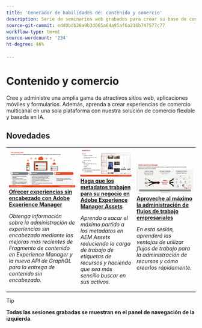 ```yaml
---
title: 'Generador de habilidades de: contenido y comercio'
description: Serie de seminarios web grabados para crear su base de conocimientos y maximizar su inversión en contenido de Adobe y soluciones de comercio
source-git-commit: edd0bdb28a9b3d065a64a95af6a216b747577c77
workflow-type: tm+mt
source-wordcount: '234'
ht-degree: 46%

---
```


# Contenido y comercio

Cree y administre una amplia gama de atractivos sitios web, aplicaciones móviles y formularios. Además, aprenda a crear experiencias de comercio multicanal en una sola plataforma con nuestra solución de comercio flexible y basada en IA.

## Novedades

<table>
<tr>
  <td>
    <a href="https://experienceleague.adobe.com/docs/skill-builder-events/skill-builder/content-and-commerce/2022/headless.html">
      <img alt="Ofrecer experiencias sin encabezado con Adobe Experience Manager" src="assets/343816.jpeg" />
    </a>
     <div>
      <a href="https://experienceleague.adobe.com/docs/skill-builder-events/skill-builder/content-and-commerce/2022/headless.html">
        <strong>Ofrecer experiencias sin encabezado con Adobe Experience Manager</strong>
      </a>
    </div>
    <p>
    <em>Obtenga información sobre la administración de experiencias sin encabezado mediante las mejoras más recientes de Fragmento de contenido en Experience Manager y la nueva API de GraphQL para la entrega de contenido sin encabezado.</em>
    <p>
  </td>
  <td>
    <a href="https://experienceleague.adobe.com/docs/skill-builder-events/skill-builder/content-and-commerce/2022/metadata.html">
      <img alt="Haga que los metadatos trabajen para su negocio en Adobe Experience Manager Assets" src="assets/343815.jpeg" />
    </a>
     <div>
      <a href="https://experienceleague.adobe.com/docs/skill-builder-events/skill-builder/content-and-commerce/2022/metadata.html">
        <strong>Haga que los metadatos trabajen para su negocio en Adobe Experience Manager Assets</strong>
      </a>
    </div>
    <p>
    <em>Aprenda a sacar el máximo partido a los metadatos en AEM Assets reduciendo la carga de trabajo de etiquetas de recursos y haciendo que sea más sencillo buscar en sus activos.</em>
    <p>
  </td>  
  <td>
    <a href="https://experienceleague.adobe.com/docs/skill-builder-events/skill-builder/content-and-commerce/2022/workflow.html">
      <img alt="Aproveche al máximo la administración de flujos de trabajo empresariales" src="assets/343817.jpeg" />
    </a>
     <div>
      <a href="https://experienceleague.adobe.com/docs/skill-builder-events/skill-builder/content-and-commerce/2022/workflow.html">
        <strong>Aproveche al máximo la administración de flujos de trabajo empresariales</strong>
      </a>
    </div>
    <p>
    <em>En esta sesión, aprenderá las ventajas de utilizar flujos de trabajo para la administración de recursos y cómo crearlos rápidamente.</em>
    <p>
  </td>
</tr>
</table>

>[!TIP]
>
>**Todas las sesiones grabadas se muestran en el panel de navegación de la izquierda**.
